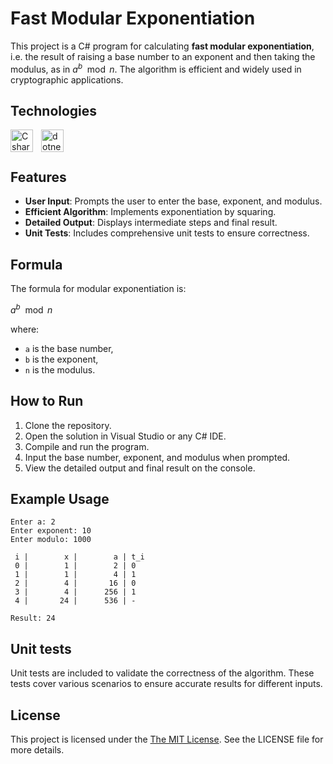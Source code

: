# Fast Modular Exponentiation

This project is a C# program for calculating <b>fast modular exponentiation</b>, i.e. the result of raising a base number to an exponent and then taking the modulus, as in $a^b \mod n$. The algorithm is efficient and widely used in cryptographic applications.

## Technologies
[<img align="left" alt="Csharp" width="36px" src="https://cdn.jsdelivr.net/gh/devicons/devicon/icons/csharp/csharp-original.svg" style="padding-right:10px;"/>][csharp]
[<img align="left" alt="dotnet" width="36px" src="https://upload.wikimedia.org/wikipedia/commons/thumb/7/7d/Microsoft_.NET_logo.svg/2048px-Microsoft_.NET_logo.svg.png" style="padding-right:10px;"/>][dotnet]

[csharp]: https://en.wikipedia.org/wiki/C_Sharp_(programming_language)
[dotnet]: https://en.wikipedia.org/wiki/.NET

<br>
<br>

## Features

- **User Input**: Prompts the user to enter the base, exponent, and modulus.
- **Efficient Algorithm**: Implements exponentiation by squaring.
- **Detailed Output**: Displays intermediate steps and final result.
- **Unit Tests**: Includes comprehensive unit tests to ensure correctness.

## Formula

The formula for modular exponentiation is:

$a^b \mod n$

where:
- `a` is the base number,
- `b` is the exponent,
- `n` is the modulus.


## How to Run

1. Clone the repository.
2. Open the solution in Visual Studio or any C# IDE.
3. Compile and run the program.
4. Input the base number, exponent, and modulus when prompted.
5. View the detailed output and final result on the console.

## Example Usage

```shell
Enter a: 2
Enter exponent: 10
Enter modulo: 1000

 i |        x |        a | t_i
 0 |        1 |        2 | 0
 1 |        1 |        4 | 1
 2 |        4 |       16 | 0
 3 |        4 |      256 | 1
 4 |       24 |      536 | -

Result: 24
```

## Unit tests

Unit tests are included to validate the correctness of the algorithm. These tests cover various scenarios to ensure accurate results for different inputs. 

## License

This project is licensed under the [The MIT License](https://opensource.org/license/mit). See the LICENSE file for more details.
